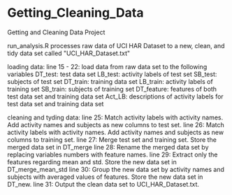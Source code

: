 # Getting_Cleaning_Data
Getting and Cleaning Data Project

run_analysis.R processes raw data of UCI HAR Dataset to a new, clean, and tidy data set called "UCI_HAR_Dataset.txt"

loading data:
line 15 - 22: load data from raw data set to the following variables
DT_test: test data set
LB_test: activity labels of test set
SB_test: subjects of test set
DT_train: training data set
LB_train: activity labels of training set
SB_train: subjects of training set
DT_feature: features of both test data set and training data set
Act_LB: descriptions of activity labels for test data set and training data set

cleaning and tyding data:
line 25: Match activity labels with activity names. Add activity names and subjects as new columns to test set.
line 26: Match activity labels with activity names. Add activity names and subjects as new columns to training set.
line 27: Merge test set and training set. Store the merged data set in DT_merge 
line 28: Rename the merged data set by replacing variables numbers with feature names.
line 29: Extract only the features regarding mean and std. Store the new data set in DT_merge_mean_std
line 30: Group the new data set by activity names and subjects with averaged values of features. Store the new data set in DT_new.
line 31: Output the clean data set to UCI_HAR_Dataset.txt.
